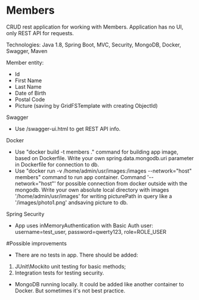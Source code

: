 # Members
CRUD rest application for working with Members. Application has no UI, only REST API for requests.

Technologies: Java 1.8, Spring Boot, MVC, Security, MongoDB, Docker, Swagger, Maven

Member entity:
- Id
- First Name
- Last Name
- Date of Birth
- Postal Code
- Picture (saving by GridFSTemplate with creating ObjectId)

Swagger
* Use /swagger-ui.html to get REST API info.

Docker
* Use "docker build -t members ." command for building app image, based on Dockerfile. Write your own spring.data.mongodb.uri parameter in Dockerfile for connection to db.
* Use "docker run -v /home/admin/usr/images:/images --network="host" members" command to run app container.
Command '--network="host"' for possible connection from docker outside with the mongodb.
Write your own absolute local directory with images '/home/admin/usr/images' for writing picturePath in query like a '/images/photo1.png' andsaving picture to db.

Spring Security
* App uses inMemoryAuthentication with Basic Auth user: username=test_user, password=qwerty123, role=ROLE_USER

#Possible improvements
* There are no tests in app. There should be added:
1) JUnit\Mockito unit testing for basic methods;
2) Integration tests for testing security.

* MongoDB running locally. It could be added like another container to Docker. But sometimes it's not best practice.


